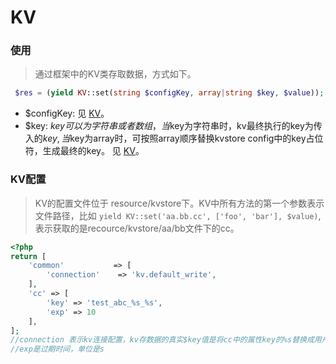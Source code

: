# KV

### 使用
> 通过框架中的KV类存取数据，方式如下。

``` php
 $res = (yield KV::set(string $configKey, array|string $key, $value));
```

* $configKey: 见 [KV](libs/pool/kv.md)。
* $key: $key可以为字符串或者数组，当$key为字符串时，kv最终执行的key为传入的$key, 当$key为array时，可按照array顺序替换kvstore config中的key占位符，生成最终的key。 见 [KV](libs/pool/kv.md)。

### KV配置
> KV的配置文件位于 resource/kvstore下。KV中所有方法的第一个参数表示文件路径，比如 ````yield KV::set('aa.bb.cc', ['foo', 'bar'], $value)````,表示获取的是recource/kvstore/aa/bb文件下的cc。

``` php
<?php
return [
    'common'           => [
        'connection'    => 'kv.default_write',
    ],
    'cc' => [
        'key' => 'test_abc_%s_%s',
        'exp' => 10
    ],
];
//connection 表示kv连接配置，kv存数据的真实$key值是将cc中的属性key的%s替换成用户使用时传入的key的字符串，
//exp是过期时间，单位是s
```

